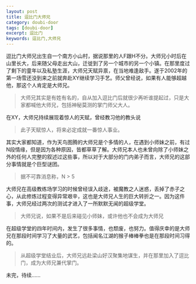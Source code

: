 ```yaml
---
layout: post
title: 逗比门大师兄
category: doubi-door
tags: [doubi-door]
excerpt: 逗比门
keywords: 逗比门,大师兄
---
```


逗比门大师兄出生自一个南方小山村，据说那里的人F跟H不分。大师兄小时后在山里长大，后来随父母走出大山，迁徙到了另一个城市的另一个小镇。在那里度过了剩下的童年以及私塾生涯，大师兄天赋异禀，在当地难逢敌手。遂于2002年的第一场雪还没到来之前就奔赴XY继续学习手艺。师父曾经说，如果有人能够超越他，那这个人肯定是大师兄。
> 大师兄其实是有姓有名的，自从加入逗比门后就很少再听谁提起过，只是大家都喊他大师兄，包括神秘莫测的掌门师父大人。

在XY，大师兄持续展现着惊人的天赋，曾经教习他的教头说
> 此子天赋惊人，将来必定成就一番惊人事业。

其实大家都知道，作为天鸟图腾的大师兄是个多情的人，在遇到小师妹之前，有过N段情缘，但是因为各种原因，皆都草草了解。大师兄本人也未曾向除了小师妹之外的任何人完整的叙述过这些事，所以对于大部分的门内弟子而言，大师兄的这部分事情就是个巨型谜团。
> 据不可靠消息称，N > 5

大师兄在高级教练场学习的时候曾经误入歧途，被魔教之人迷惑，丢掉了赤子之心，从此修炼过程变得异常艰辛，这也是大师兄人生的巨大转折之一。因为这件事，大师兄经过两次的测试才进入了一所默默无闻的超级学堂。
> 大师兄说，如果不是后来碰见小师妹，或许他也不会成为大师兄

在超级学堂的四年时间内，发生了很多事情，也颓废，也努力。值得庆幸的是大师兄在那段时间学习了大量的武艺，包括闻名江湖的猴子棒棒拳也是在那段时间习得的。
>从超级学堂结业后，大师兄远赴梁山好汉聚集地谋生，并在那里加入了逗比门，成为大师兄兼代掌门。

未完，待续……